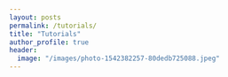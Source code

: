 ```yaml
---
layout: posts
permalink: /tutorials/
title: "Tutorials"
author_profile: true
header:
  image: "/images/photo-1542382257-80dedb725088.jpeg"
---
```

